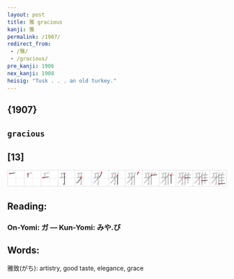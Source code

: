 ```yaml
---
layout: post
title: 雅 gracious
kanji: 雅
permalink: /1907/
redirect_from:
 - /雅/
 - /gracious/
pre_kanji: 1906
nex_kanji: 1908
heisig: "Tusk . . . an old turkey."
---
```


## {1907}

## `gracious`

## [13]

<div class="stroke"><img src="../images/E99B85.png" /></div>

## Reading:

### On-Yomi: ガ &mdash; Kun-Yomi: みや.び

## Words:

雅致(がち): artistry, good taste, elegance, grace
